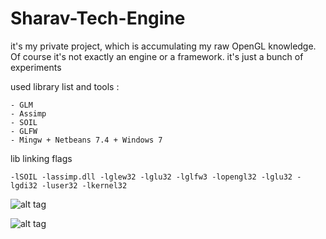 Sharav-Tech-Engine
==================

it's my private project, which is accumulating my raw OpenGL knowledge. Of course it's not exactly an engine or a framework. it's just a bunch of experiments

used library list and tools :

    - GLM
    - Assimp
    - SOIL
    - GLFW
    - Mingw + Netbeans 7.4 + Windows 7
    
lib linking flags 

    -lSOIL -lassimp.dll -lglew32 -lglu32 -lglfw3 -lopengl32 -lglu32 -lgdi32 -luser32 -lkernel32
    

![alt tag](http://2.bp.blogspot.com/-7rERDEBI7t8/UqRflZhDDCI/AAAAAAAAC34/vL0Gz37jiRE/s1600/fixed-material-manager-objects.jpg)

![alt tag](http://3.bp.blogspot.com/-Z9Tu5_NCDkE/UqX-7C4HSeI/AAAAAAAAC4E/UwiCcc72TYA/s1600/Gaussian-blur-STE-10-iteration.jpg)